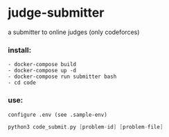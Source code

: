 # judge-submitter
a submitter to online judges (only codeforces)

### install:

	- docker-compose build
	- docker-compose up -d
	- docker-compose run submitter bash
	- cd code

### use:

	configure .env (see .sample-env)
		
```cpp	
python3 code_submit.py [problem-id] [problem-file]
```
